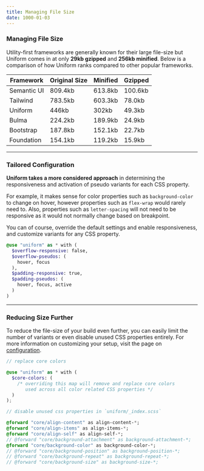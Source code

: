 ```yaml
---
title: Managing File Size
date: 1000-01-03
---
```


### Managing File Size

Utility-first frameworks are generally known for their large file-size but Uniform comes in at only **29kb gzipped** and **256kb minified**. Below is a comparison of how Uniform ranks compared to other popular frameworks.

<table class="table">
  <thead class="uppercase font-xs font-600 tracking-1 color-black">
    <tr>
      <th>
        Framework
      </th>
      <th>
        Original Size
      </th>
      <th>
        Minified
      </th>
      <th>
        Gzipped
      </th>
    </tr>
  </thead>
  <tbody class="font-sm">
    <tr>
      <td>Semantic UI</td>
      <td>809.4kb</td>
      <td>613.8kb</td>
      <td>100.6kb</td>
    </tr>
    <tr>
      <td>Tailwind</td>
      <td>783.5kb</td>
      <td>603.3kb</td>
      <td>78.0kb</td>
    </tr>
    <tr>
      <td class="color-blue-500 font-700">Uniform</td>
      <td class="color-blue-500">446kb</td>
      <td class="color-blue-500">302kb</td>
      <td class="color-blue-500">49.3kb</td>
    </tr>
    <tr>
      <td>Bulma</td>
      <td>224.2kb</td>
      <td>189.9kb</td>
      <td>24.9kb</td>
    </tr>
    <tr>
      <td>Bootstrap</td>
      <td>187.8kb</td>
      <td>152.1kb</td>
      <td>22.7kb</td>
    </tr>
    <tr>
      <td>Foundation</td>
      <td>154.1kb</td>
      <td>119.2kb</td>
      <td>15.9kb</td>
    </tr>
  </tbody>
</table>

---

### Tailored Configuration

**Uniform takes a more considered approach** in determining the responsiveness and activation of pseudo variants for each CSS property. 

For example, it makes sense for color properties such as `background-color` to change on hover, however properties such as `flex-wrap` would rarely need to. Also, properties such as `letter-spacing` will not need to be responsive as it would not normally change based on breakpoint.

You can of course, override the default settings and enable responsiveness, and customize variants for any CSS property.

```scss
@use "uniform" as * with (
  $overflow-responsive: false,
  $overflow-pseudos: (
    hover, focus
  ),
  $padding-responsive: true,
  $padding-pseudos: (
    hover, focus, active
  )
)
```

---

### Reducing Size Further

To reduce the file-size of your build even further, you can easily limit the number of variants or even disable unused CSS properties entirely. For more information on customizing your setup, visit the page on <a class="hover.underline" href="/get-started/configuration">configuration</a>.

```scss
// replace core colors

@use "uniform" as * with (
  $core-colors: (
    /* overriding this map will remove and replace core colors
       used across all color related CSS properties */
  )
);
```

```sass
// disable unused css properties in `uniform/_index.scss`

@forward "core/align-content" as align-content-*;
@forward "core/align-items" as align-items-*;
@forward "core/align-self" as align-self-*;
// @forward "core/background-attachment" as background-attachment-*;
@forward "core/background-color" as background-color-*;
// @forward "core/background-position" as background-position-*;
// @forward "core/background-repeat" as background-repeat-*;
// @forward "core/background-size" as background-size-*;
```

